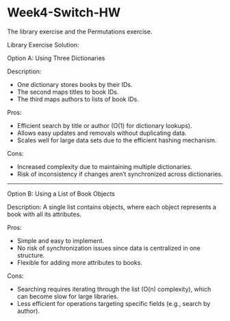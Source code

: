 # Week4-Switch-HW
The library exercise and the Permutations exercise.


Library Exercise Solution:

Option A: Using Three Dictionaries

Description:
- One dictionary stores books by their IDs.
- The second maps titles to book IDs.
- The third maps authors to lists of book IDs.

Pros:
- Efficient search by title or author (O(1) for dictionary lookups).
- Allows easy updates and removals without duplicating data.
- Scales well for large data sets due to the efficient hashing mechanism.

Cons:
- Increased complexity due to maintaining multiple dictionaries.
- Risk of inconsistency if changes aren’t synchronized across dictionaries.

-----------------------------------------------------------------------------------------

Option B: Using a List of Book Objects

Description:
A single list contains objects, where each object represents a book with all its attributes.

Pros:
- Simple and easy to implement.
- No risk of synchronization issues since data is centralized in one structure.
- Flexible for adding more attributes to books.

Cons:
- Searching requires iterating through the list (O(n) complexity), which can become slow for large libraries.
- Less efficient for operations targeting specific fields (e.g., search by author).